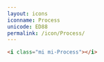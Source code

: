 ```yaml
---
layout: icons
iconname: Process
unicode: ED88
permalink: /icon/Process/
---
```


``` html
<i class="mi mi-Process"></i>
```
